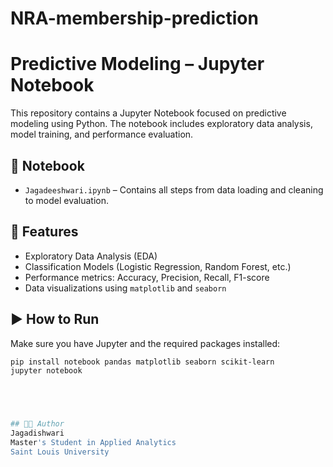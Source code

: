 # NRA-membership-prediction
# Predictive Modeling – Jupyter Notebook

This repository contains a Jupyter Notebook focused on predictive modeling using Python. The notebook includes exploratory data analysis, model training, and performance evaluation.

## 📘 Notebook

- `Jagadeeshwari.ipynb` – Contains all steps from data loading and cleaning to model evaluation.

## 📌 Features

- Exploratory Data Analysis (EDA)
- Classification Models (Logistic Regression, Random Forest, etc.)
- Performance metrics: Accuracy, Precision, Recall, F1-score
- Data visualizations using `matplotlib` and `seaborn`

## ▶️ How to Run

Make sure you have Jupyter and the required packages installed:

```bash
pip install notebook pandas matplotlib seaborn scikit-learn
jupyter notebook





## 👩‍💻 Author
Jagadishwari
Master's Student in Applied Analytics
Saint Louis University
